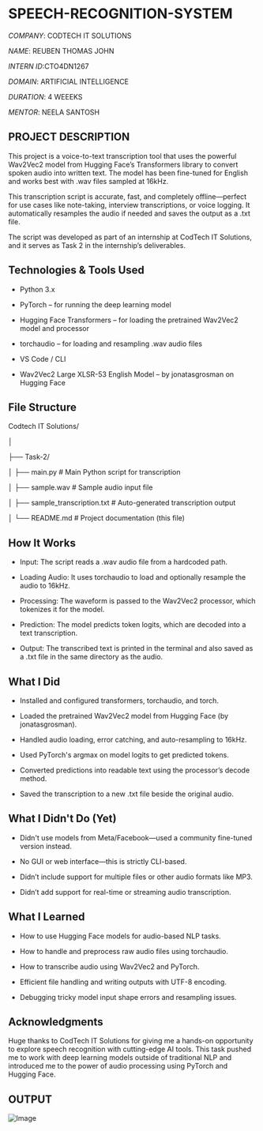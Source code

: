 # SPEECH-RECOGNITION-SYSTEM

*COMPANY*: CODTECH IT SOLUTIONS

*NAME*: REUBEN THOMAS JOHN

*INTERN ID*:CTO4DN1267

*DOMAIN*: ARTIFICIAL INTELLIGENCE

*DURATION*: 4 WEEEKS

*MENTOR*: NEELA SANTOSH

## PROJECT DESCRIPTION

This project is a voice-to-text transcription tool that uses the powerful Wav2Vec2 model from Hugging Face’s Transformers library to convert spoken audio into written text. The model has been fine-tuned for English and works best with .wav files sampled at 16kHz.

This transcription script is accurate, fast, and completely offline—perfect for use cases like note-taking, interview transcriptions, or voice logging. It automatically resamples the audio if needed and saves the output as a .txt file.

The script was developed as part of an internship at CodTech IT Solutions, and it serves as Task 2 in the internship’s deliverables.

## Technologies & Tools Used

- Python 3.x

- PyTorch – for running the deep learning model

- Hugging Face Transformers – for loading the pretrained Wav2Vec2 model and processor

- torchaudio – for loading and resampling .wav audio files

- VS Code / CLI

- Wav2Vec2 Large XLSR-53 English Model – by jonatasgrosman on Hugging Face

## File Structure

Codtech IT Solutions/

│

├── Task-2/

│ ├── main.py # Main Python script for transcription

│ ├── sample.wav # Sample audio input file

│ ├── sample_transcription.txt # Auto-generated transcription output

│ └── README.md # Project documentation (this file)

## How It Works

- Input: The script reads a .wav audio file from a hardcoded path.

- Loading Audio: It uses torchaudio to load and optionally resample the audio to 16kHz.

- Processing: The waveform is passed to the Wav2Vec2 processor, which tokenizes it for the model.

- Prediction: The model predicts token logits, which are decoded into a text transcription.

- Output: The transcribed text is printed in the terminal and also saved as a .txt file in the same directory as the audio.

## What I Did

- Installed and configured transformers, torchaudio, and torch.

- Loaded the pretrained Wav2Vec2 model from Hugging Face (by jonatasgrosman).

- Handled audio loading, error catching, and auto-resampling to 16kHz.

- Used PyTorch's argmax on model logits to get predicted tokens.

- Converted predictions into readable text using the processor’s decode method.

- Saved the transcription to a new .txt file beside the original audio.

## What I Didn't Do (Yet)

- Didn't use models from Meta/Facebook—used a community fine-tuned version instead.

- No GUI or web interface—this is strictly CLI-based.

- Didn’t include support for multiple files or other audio formats like MP3.

- Didn’t add support for real-time or streaming audio transcription.

## What I Learned

- How to use Hugging Face models for audio-based NLP tasks.

- How to handle and preprocess raw audio files using torchaudio.

- How to transcribe audio using Wav2Vec2 and PyTorch.

- Efficient file handling and writing outputs with UTF-8 encoding.

- Debugging tricky model input shape errors and resampling issues.

## Acknowledgments

Huge thanks to CodTech IT Solutions for giving me a hands-on opportunity to explore speech recognition with cutting-edge AI tools. This task pushed me to work with deep learning models outside of traditional NLP and introduced me to the power of audio processing using PyTorch and Hugging Face.

## OUTPUT

![Image](https://github.com/user-attachments/assets/d53ed2a0-228c-4968-8b0a-ef255d2b9984)
